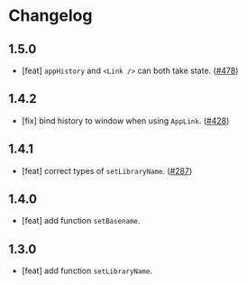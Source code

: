 # Changelog

## 1.5.0

- [feat] `appHistory` and `<Link />` can both take state. ([#478](https://github.com/ice-lab/icestark/pull/428))

## 1.4.2

- [fix] bind history to window when using `AppLink`. ([#428](https://github.com/ice-lab/icestark/pull/428))

## 1.4.1

- [feat] correct types of `setLibraryName`. ([#287](https://github.com/ice-lab/icestark/issues/287))

## 1.4.0

- [feat] add function `setBasename`.

## 1.3.0

- [feat] add function `setLibraryName`.
